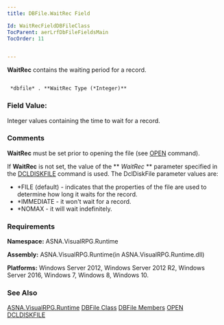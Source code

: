 ```yaml
---
title: DBFile.WaitRec Field

Id: WaitRecFieldDBFileClass
TocParent: aerLrfDbFileFieldsMain
TocOrder: 11


---
```


**WaitRec** contains the waiting period for a record. 

```

 *dbfile* . **WaitRec Type (*Integer)** 
```

### Field Value:
Integer values containing the time to wait for a record. 

### Comments
**WaitRec** must be set prior to opening the file (see [OPEN](OPEN.html) command). 

If **WaitRec** is not set, the value of the ** *WaitRec* ** parameter specified in the [DCLDISKFILE](DCLDISKFILE.html) command is used. The DclDiskFile parameter values are: 

- *FILE (default) - indicates that the properties of the file are used to
                determine how long it waits for the record.
- *IMMEDIATE - it won't wait for a record.
- *NOMAX - it will wait indefinitely.

### Requirements
**Namespace:** ASNA.VisualRPG.Runtime 

**Assembly:** ASNA.VisualRPG.Runtime(in ASNA.VisualRPG.Runtime.dll) 

**Platforms:** Windows Server 2012, Windows Server 2012 R2, Windows Server 2016, Windows 7, Windows 8, Windows 10. 

### See Also
[ASNA.VisualRPG.Runtime](aerLrfRuntimeNamespace.html)
[DBFile Class](aerLrfDBFileClass.html)
[DBFile Members](aerLrfDBFileMembers.html)
[OPEN](OPEN.html)
[DCLDISKFILE](DCLDISKFILE.html) 

